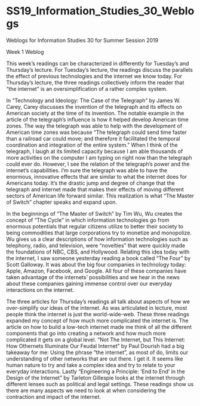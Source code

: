 # SS19_Information_Studies_30_Weblogs
Weblogs for Information Studies 30 for Summer Session 2019 

Week 1 Weblog
							
This week’s readings can be characterized in differently for Tuesday’s and Thursday’s lecture. For Tuesday’s lecture, the readings discuss the parallels the effect of previous technologies and the internet we know today. For Thursday’s lecture, the three readings collectively inform the reader that “the internet” is an oversimplification of a rather complex system. 
	
In “Technology and Ideology: The Case of the Telegraph” by James W. Carey, Carey discusses the invention of the telegraph and its effects on American society at the time of its invention. The notable example in the article of the telegraph’s influence is how it helped develop American time zones. The way the telegraph was able to help with the development of American time zones was because “The telegraph could send time faster than a railroad car could move; and therefore it facilitated the temporal coordination and integration of the entire system.” When I think of the telegraph, I laugh at its limited capacity because I am able thousands of more activities on the computer I am typing on right now than the telegraph could ever do. However, I see the relation of the telegraph’s power and the internet’s capabilities. I’m sure the telegraph was able to have the enormous, innovative effects that are similar to what the internet does for Americans today. It’s the drastic jump and degree of change that the telegraph and internet made that makes their effects of moving different sectors of American life forward similar. This realization is what “The Master of Switch” chapter speaks and expand upon. 
	
In the beginnings of “The Master of Switch” by Tim Wu, Wu creates the concept of “The Cycle” in which information technologies go from enormous potentials that regular citizens utilize to better their society to being commodities that large corporations try to monetize and monopolize. Wu gives us a clear descriptions of how information technologies such as telephony, radio, and television, were “novelties” that were quickly made the foundations of NBC, CBS, and Hollywood. Relating this idea today with the internet, I saw someone yesterday reading a book called “The Four” by Scott Galloway. It was about the big four companies in technology today: Apple, Amazon, Facebook, and Google. All four of these companies have taken advantage of the internets’ possibilities and we hear in the news about these companies gaining immense control over our everyday interactions on the internet. 
	
The three articles for Thursday’s readings all talk about aspects of how we over-simplify our ideas of the internet. As was articulated in lecture, most people think the internet is just the world-wide-web. These three readings expanded my concept of how much more complicated the internet is. The article on how to build a low-tech internet made me think of all the different components that go into creating a network and how much more complicated it gets on a global level. “Not The Internet, but This Internet: How Othernets Illuminate Our Feudal Internet” by Paul Dourish had a big takeaway for me: Using the phrase “the internet”, as most of do, limits our understanding of other networks that are out there. I get it. It seems like human nature to try and take a complex idea and try to relate to your everyday interactions. Lastly “Engineering a Principle: ‘End to End’ in the Design of the Internet” by Tarleton Gillespie looks at the internet through different lenses such as political and legal settings. These readings show us there are many aspects we need to look at when considering the contraction and impact of the internet.
